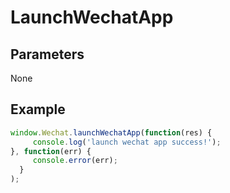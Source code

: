 # LaunchWechatApp


## Parameters

None


##  Example

```javascript
window.Wechat.launchWechatApp(function(res) {
     console.log('launch wechat app success!');
}, function(err) {
     console.error(err);
  }
);
```